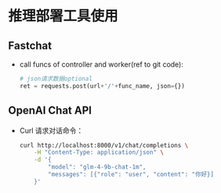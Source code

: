 # 推理部署工具使用

## Fastchat
* call funcs of controller and worker(ref to git code): 
    ```python
    # json请求数据optional
    ret = requests.post(url+'/'+func_name, json={})


## OpenAI Chat API
* Curl 请求对话命令：
    ```sh
    curl http://localhost:8000/v1/chat/completions \
        -H "Content-Type: application/json" \
        -d '{
            "model": "glm-4-9b-chat-1m",
            "messages": [{"role": "user", "content": "你好}]
        }'